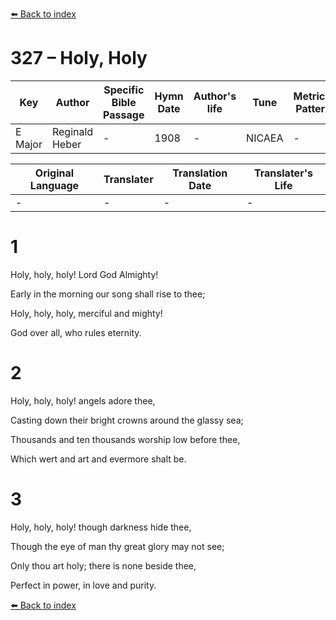 [⬅️ Back to index](../README.md)

# 327 – Holy, Holy

Key | Author   | Specific Bible Passage     |Hymn Date |Author's life |Tune |Metrical Pattern   |Composer/Source
-- | --------- | ---------------------------|----------|--------------|-----|-------------------|-------------  
E Major |Reginald Heber |- |1908 |- |NICAEA |- |John B. Dykes

Original Language | Translater | Translation Date   | Translater's Life  
----------------- | --------- | --------------------|-------------     
\- |- |- |-




# 1

Holy, holy, holy!  Lord God Almighty!

Early in the morning our song shall rise to thee;

Holy, holy, holy, merciful and mighty!

God over all, who rules eternity.



# 2

Holy, holy, holy!  angels adore thee,

Casting down their bright crowns around the glassy sea;

Thousands and ten thousands worship low before thee,

Which wert and art and evermore shalt be.



# 3

Holy, holy, holy!  though darkness hide thee,

Though the eye of man thy great glory may not see;

Only thou art holy; there is none beside thee,

Perfect in power, in love and purity.

[⬅️ Back to index](../README.md)

